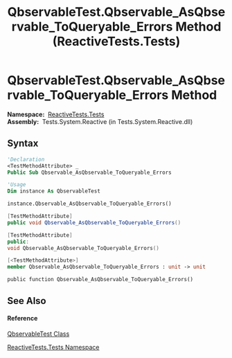 ﻿---
title: QbservableTest.Qbservable_AsQbservable_ToQueryable_Errors Method  (ReactiveTests.Tests)
TOCTitle: Qbservable_AsQbservable_ToQueryable_Errors Method
ms:assetid: M:ReactiveTests.Tests.QbservableTest.Qbservable_AsQbservable_ToQueryable_Errors
ms:mtpsurl: https://msdn.microsoft.com/en-us/library/reactivetests.tests.qbservabletest.qbservable_asqbservable_toqueryable_errors(v=VS.103)
ms:contentKeyID: 36619667
ms.date: 06/28/2011
mtps_version: v=VS.103
f1_keywords:
- ReactiveTests.Tests.QbservableTest.Qbservable_AsQbservable_ToQueryable_Errors
dev_langs:
- CSharp
- JScript
- VB
- FSharp
- c++
---

# QbservableTest.Qbservable\_AsQbservable\_ToQueryable\_Errors Method

**Namespace:**  [ReactiveTests.Tests](hh289046\(v=vs.103\).md)  
**Assembly:**  Tests.System.Reactive (in Tests.System.Reactive.dll)

## Syntax

``` vb
'Declaration
<TestMethodAttribute> _
Public Sub Qbservable_AsQbservable_ToQueryable_Errors
```

``` vb
'Usage
Dim instance As QbservableTest

instance.Qbservable_AsQbservable_ToQueryable_Errors()
```

``` csharp
[TestMethodAttribute]
public void Qbservable_AsQbservable_ToQueryable_Errors()
```

``` c++
[TestMethodAttribute]
public:
void Qbservable_AsQbservable_ToQueryable_Errors()
```

``` fsharp
[<TestMethodAttribute>]
member Qbservable_AsQbservable_ToQueryable_Errors : unit -> unit 
```

``` jscript
public function Qbservable_AsQbservable_ToQueryable_Errors()
```

## See Also

#### Reference

[QbservableTest Class](hh315250\(v=vs.103\).md)

[ReactiveTests.Tests Namespace](hh289046\(v=vs.103\).md)

